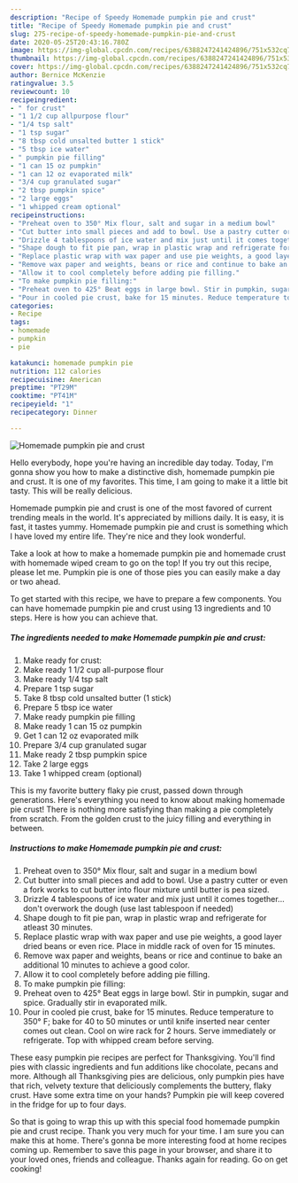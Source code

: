 ```yaml
---
description: "Recipe of Speedy Homemade pumpkin pie and crust"
title: "Recipe of Speedy Homemade pumpkin pie and crust"
slug: 275-recipe-of-speedy-homemade-pumpkin-pie-and-crust
date: 2020-05-25T20:43:16.780Z
image: https://img-global.cpcdn.com/recipes/6388247241424896/751x532cq70/homemade-pumpkin-pie-and-crust-recipe-main-photo.jpg
thumbnail: https://img-global.cpcdn.com/recipes/6388247241424896/751x532cq70/homemade-pumpkin-pie-and-crust-recipe-main-photo.jpg
cover: https://img-global.cpcdn.com/recipes/6388247241424896/751x532cq70/homemade-pumpkin-pie-and-crust-recipe-main-photo.jpg
author: Bernice McKenzie
ratingvalue: 3.5
reviewcount: 10
recipeingredient:
- " for crust"
- "1 1/2 cup allpurpose flour"
- "1/4 tsp salt"
- "1 tsp sugar"
- "8 tbsp cold unsalted butter 1 stick"
- "5 tbsp ice water"
- " pumpkin pie filling"
- "1 can 15 oz pumpkin"
- "1 can 12 oz evaporated milk"
- "3/4 cup granulated sugar"
- "2 tbsp pumpkin spice"
- "2 large eggs"
- "1 whipped cream optional"
recipeinstructions:
- "Preheat oven to 350° Mix flour, salt and sugar in a medium bowl"
- "Cut butter into small pieces and add to bowl. Use a pastry cutter or even a fork works to cut butter into flour mixture until butter is pea sized."
- "Drizzle 4 tablespoons of ice water and mix just until it comes together... don&#39;t overwork the dough (use last tablespoon if needed)"
- "Shape dough to fit pie pan, wrap in plastic wrap and refrigerate for atleast 30 minutes."
- "Replace plastic wrap with wax paper and use pie weights, a good layer dried beans or even rice. Place in middle rack of oven for 15 minutes."
- "Remove wax paper and weights, beans or rice and continue to bake an additional 10 minutes to achieve a good color."
- "Allow it to cool completely before adding pie filling."
- "To make pumpkin pie filling:"
- "Preheat oven to 425° Beat eggs in large bowl. Stir in pumpkin, sugar and spice. Gradually stir in evaporated milk."
- "Pour in cooled pie crust, bake for 15 minutes. Reduce temperature to 350° F; bake for 40 to 50 minutes or until knife inserted near center comes out clean. Cool on wire rack for 2 hours. Serve immediately or refrigerate. Top with whipped cream before serving."
categories:
- Recipe
tags:
- homemade
- pumpkin
- pie

katakunci: homemade pumpkin pie 
nutrition: 112 calories
recipecuisine: American
preptime: "PT29M"
cooktime: "PT41M"
recipeyield: "1"
recipecategory: Dinner

---
```



![Homemade pumpkin pie and crust](https://img-global.cpcdn.com/recipes/6388247241424896/751x532cq70/homemade-pumpkin-pie-and-crust-recipe-main-photo.jpg)

Hello everybody, hope you're having an incredible day today. Today, I'm gonna show you how to make a distinctive dish, homemade pumpkin pie and crust. It is one of my favorites. This time, I am going to make it a little bit tasty. This will be really delicious.

Homemade pumpkin pie and crust is one of the most favored of current trending meals in the world. It's appreciated by millions daily. It is easy, it is fast, it tastes yummy. Homemade pumpkin pie and crust is something which I have loved my entire life. They're nice and they look wonderful.

Take a look at how to make a homemade pumpkin pie and homemade crust with homemade wiped cream to go on the top! If you try out this recipe, please let me. Pumpkin pie is one of those pies you can easily make a day or two ahead.


To get started with this recipe, we have to prepare a few components. You can have homemade pumpkin pie and crust using 13 ingredients and 10 steps. Here is how you can achieve that.

<!--inarticleads1-->

##### The ingredients needed to make Homemade pumpkin pie and crust:

1. Make ready  for crust:
1. Make ready 1 1/2 cup all-purpose flour
1. Make ready 1/4 tsp salt
1. Prepare 1 tsp sugar
1. Take 8 tbsp cold unsalted butter (1 stick)
1. Prepare 5 tbsp ice water
1. Make ready  pumpkin pie filling
1. Make ready 1 can 15 oz pumpkin
1. Get 1 can 12 oz evaporated milk
1. Prepare 3/4 cup granulated sugar
1. Make ready 2 tbsp pumpkin spice
1. Take 2 large eggs
1. Take 1 whipped cream (optional)


This is my favorite buttery flaky pie crust, passed down through generations. Here&#39;s everything you need to know about making homemade pie crust! There is nothing more satisfying than making a pie completely from scratch. From the golden crust to the juicy filling and everything in between. 

<!--inarticleads2-->

##### Instructions to make Homemade pumpkin pie and crust:

1. Preheat oven to 350° Mix flour, salt and sugar in a medium bowl
1. Cut butter into small pieces and add to bowl. Use a pastry cutter or even a fork works to cut butter into flour mixture until butter is pea sized.
1. Drizzle 4 tablespoons of ice water and mix just until it comes together... don&#39;t overwork the dough (use last tablespoon if needed)
1. Shape dough to fit pie pan, wrap in plastic wrap and refrigerate for atleast 30 minutes.
1. Replace plastic wrap with wax paper and use pie weights, a good layer dried beans or even rice. Place in middle rack of oven for 15 minutes.
1. Remove wax paper and weights, beans or rice and continue to bake an additional 10 minutes to achieve a good color.
1. Allow it to cool completely before adding pie filling.
1. To make pumpkin pie filling:
1. Preheat oven to 425° Beat eggs in large bowl. Stir in pumpkin, sugar and spice. Gradually stir in evaporated milk.
1. Pour in cooled pie crust, bake for 15 minutes. Reduce temperature to 350° F; bake for 40 to 50 minutes or until knife inserted near center comes out clean. Cool on wire rack for 2 hours. Serve immediately or refrigerate. Top with whipped cream before serving.


These easy pumpkin pie recipes are perfect for Thanksgiving. You&#39;ll find pies with classic ingredients and fun additions like chocolate, pecans and more. Although all Thanksgiving pies are delicious, only pumpkin pies have that rich, velvety texture that deliciously complements the buttery, flaky crust. Have some extra time on your hands? Pumpkin pie will keep covered in the fridge for up to four days. 

So that is going to wrap this up with this special food homemade pumpkin pie and crust recipe. Thank you very much for your time. I am sure you can make this at home. There's gonna be more interesting food at home recipes coming up. Remember to save this page in your browser, and share it to your loved ones, friends and colleague. Thanks again for reading. Go on get cooking!
